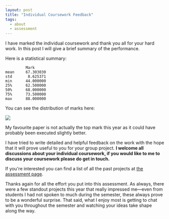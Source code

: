 ```yaml
---
layout: post
title: "Individual Coursework Feedback"
tags:
  - about
  - assessment
---
```


I have marked the individual coursework and thank you all for your hard work. In
this post I will give a brief summary of the performance.

Here is a statistical summary:

```
         Mark
mean     67.303030
std       8.625371
min      44.000000
25%      62.500000
50%      68.000000
75%      73.500000
max      88.000000
```

You can see the distribution of marks here:

![]({{site.baseurl}}/assets/assessment/2024-2025/ind/main.png)

My favourite
paper is not actually the top mark this year as it could have probably been
executed slightly better.

I have tried to write detailed and helpful feedback on the work with the hope
that it will prove useful to you for your group project.
**I welcome all discussions about your individual coursework, if you would like
to me to discuss your coursework please do get in touch.**

If you're interested you can find a list of all the past projects at
[the assessment page](<({{site.baseurl}}/_assessment/)>).

Thanks again for all the effort you put into this assessment. As always,
there were a few standout projects this year that really impressed me—even
from students I had not spoken to much during the semester, these always prove to
be a wonderful surprise. That said, what
I enjoy most is getting to chat with you throughout the semester and watching your ideas take shape along the way.
